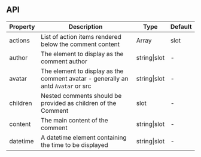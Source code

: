 ## API

| Property | Description | Type | Default |
| -------- | ----------- | ---- | ------- |
| actions | List of action items rendered below the comment content | Array | slot | - |
| author | The element to display as the comment author | string\|slot | - |
| avatar | The element to display as the comment avatar - generally an antd `Avatar` or src | string\|slot | - |
| children | Nested comments should be provided as children of the Comment | slot | - |
| content | The main content of the comment | string\|slot | - |
| datetime | A datetime element containing the time to be displayed | string\|slot | - |
